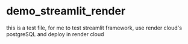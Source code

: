 # demo_streamlit_render
this is a test file, for me to test streamlit framework, use render cloud's postgreSQL and deploy in render cloud
